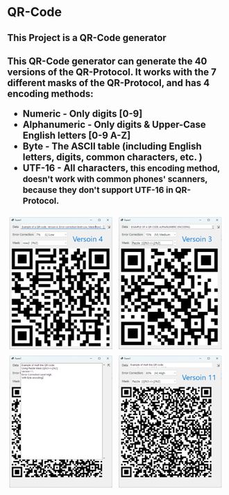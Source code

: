 # QR-Code
<h2>This Project is a QR-Code generator<h2>

This QR-Code generator can generate the 40 versions of the QR-Protocol.
It works with the 7 different masks of the QR-Protocol, and has 4 encoding methods:
* Numeric - Only digits [0-9]
* Alphanumeric - Only digits & Upper-Case English letters [0-9 A-Z]
* Byte - The ASCII table (including English letters, digits, common characters, etc. )
* <span>UTF-16 - All characters, <span style="font-size: 90%;">this encoding method, doesn't work with common phones' scanners, because they don't support UTF-16 in QR-Protocol.</span></span>

<div>
  <img src="Images/Image1.png" style="width: 47%; padding: 1%;"/>
  <img src="Images/Image2.png" style="width: 47%; padding: 1%;"/>
  <img src="Images/Image3.png" style="width: 47%; padding: 1%;"/>
  <img src="Images/Image4.png" style="width: 47%; padding: 1%;"/>
</div>
